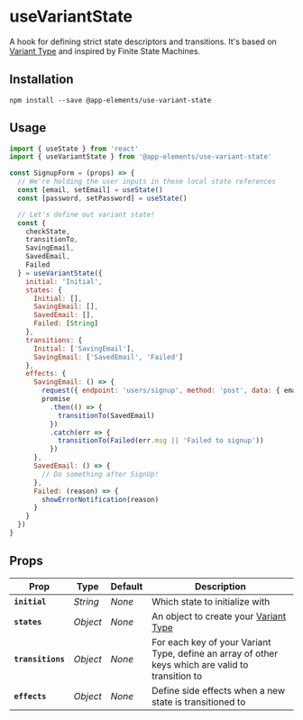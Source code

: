 # useVariantState

A hook for defining strict state descriptors and transitions. It's based on [Variant Type](https://github.com/staydecent/variant-type) and inspired by Finite State Machines. 

## Installation

`npm install --save @app-elements/use-variant-state`

## Usage

```javascript
import { useState } from 'react'
import { useVariantState } from '@app-elements/use-variant-state'

const SignupForm = (props) => {
  // We're holding the user inputs in these local state references
  const [email, setEmail] = useState()
  const [password, setPassword] = useState()

  // Let's define out variant state!
  const {
    checkState,
    transitionTo,
    SavingEmail,
    SavedEmail,
    Failed
  } = useVariantState({
    initial: 'Initial',
    states: {
      Initial: [],
      SavingEmail: [],
      SavedEmail: [],
      Failed: [String]
    },
    transitions: {
      Initial: ['SavingEmail'],
      SavingEmail: ['SavedEmail', 'Failed']
    },
    effects: {
      SavingEmail: () => {
        request({ endpoint: 'users/signup', method: 'post', data: { email } })
        promise
          .then(() => {
            transitionTo(SavedEmail)
          })
          .catch(err => {
            transitionTo(Failed(err.msg || 'Failed to signup'))
          })
      },
      SavedEmail: () => {
        // Do something after SignUp!
      },
      Failed: (reason) => {
        showErrorNotification(reason)
      }
    }
  })
}
```

## Props

| Prop                   | Type       | Default       | Description         |
|------------------------|------------|---------------|---------------------|
| **`initial`**          | _String_   | _None_        | Which state to initialize with
| **`states`**           | _Object_   | _None_        | An object to create your [Variant Type](https://github.com/staydecent/variant-type#readme)
| **`transitions`**      | _Object_   | _None_        | For each key of your Variant Type, define an array of other keys which are valid to transition to
| **`effects`**          | _Object_   | _None_        | Define side effects when a new state is transitioned to
